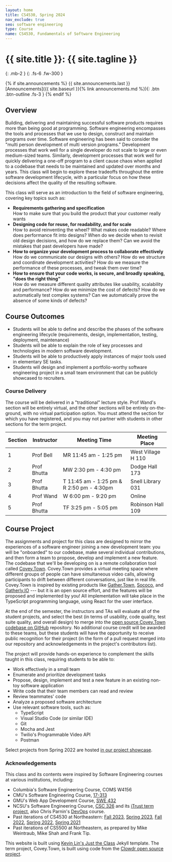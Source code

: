 ```yaml
---
layout: home
title: CS4530, Spring 2024
nav_exclude: true
seo: software engineering
type: Course
name: CS4530, Fundamentals of Software Engineering
---
```


# {{ site.title }}: {{ site.tagline }}
{: .mb-2 }
{: .fs-6 .fw-300 }

{% if site.announcements %}
{{ site.announcements.last }}
 [Announcements]({{ site.baseurl }}{% link announcements.md %}){: .btn .btn-outline .fs-3 }
{% endif %}
## Overview
Building, delivering and maintaining successful software products requires more than being good at programming. Software engineering encompasses the tools and processes that we use to design, construct and maintain programs over time. Software engineering has been said to consider the "multi person development of multi version programs." Development processes that work well for a single developer do not scale to large or even medium-sized teams. Similarly, development processes that work well for quickly delivering a one-off program to a client cause chaos when applied to a codebase that needs to be maintained and updated over months and years. This class will begin to explore these tradeoffs throughout the entire software development lifecycle, with a particular focus on how these decisions affect the quality of the resulting software.

This class will serve as an introduction to the field of software engineering, covering key topics such as:

-   **Requirements gathering and specification** <br />How to make sure that you build the product that your customer really wants
-   **Designing code for reuse, for readability, and for scale** <br />How to avoid reinventing the wheel? What makes code readable? Where does performance fit into designs? When do we decide when to revisit old design decisions, and how do we replace them? Can we avoid the mistakes that past developers have made?
-   **How to organize your development process to collaborate effectively** <br />How do we communicate our designs with others? How do we structure and coordinate development activities? How do we measure the performance of these processes, and tweak them over time?
-   **How to ensure that your code works, is secure, and broadly speaking, "does the right thing"** <br />How do we measure different quality attributes like usability, scalability and performance? How do we minimize the cost of defects? How do we automatically test complex systems? Can we automatically prove the absence of some kinds of defects?

## Course Outcomes

- Students will be able to define and describe the phases of the software engineering lifecycle (requirements, design, implementation, testing, deployment, maintenance)
- Students will be able to explain the role of key processes and technologies in modern software development.
- Students will be able to productively apply instances of major tools used in elementary SE tasks.
- Students will design and implement a portfolio-worthy software engineering project in a small team environment that can be publicly showcased to recruiters.

### Course Delivery
The course will be delivered in a "traditional" lecture style. Prof Wand's section will be entirely virtual, and the other sections will be entirely on-the-ground, with no virtual participation option. You must attend the section for which you have registered, and you may not partner with students in other sections for the term project.

| Section       | Instructor                                                                | Meeting Time                                 | Meeting Place      |
|---------------|---------------------------------------------------------------------------|----------------------------------------------|--------------------|
| 1             | Prof Bell                                                                 | MR 11:45 am - 1:25 pm                        | West Village H 110 |
| 2             | Prof Bhutta                                                               | MW 2:30 pm - 4:30 pm                         | Dodge Hall 173     |
| 3             | Prof Bhutta                                                               | T 11:45 am - 1:25 pm & R 2:50 pm - 4:30pm    | Snell Library 031  |
| 4             | Prof Wand                                                                 | W 6:00 pm - 9:20 pm                          | Online             |
| 5             | Prof Bhutta                                                               | TF 3:25 pm - 5:05 pm                         | Robinson Hall 109  |

## Course Project
The assignments and project for this class are designed to mirror the experiences of a software engineer joining a new development team:
you will be "onboarded" to our codebase, make several individual contributions, and then form a team to propose, develop and implement a new feature.
The codebase that we'll be developing on is a remote collaboration tool called [Covey.Town](https://www.covey.town).
Covey.Town provides a virtual meeting space where different groups of people can have simultaneous video calls, allowing participants to drift between different conversations, just like in real life.
Covey.Town is inspired by existing products like [Gather.Town](https://gather.town), [Sococo](https://www.sococo.com), and [Gatherly.IO](https://www.gatherly.io) --- but it is an open source effort, and the features will be proposed and implemented by you!
All implementation will take place in the TypeScript programming language, using React for the user interface.

At the end of the semester, the instructors and TAs will evaluate all of the student projects, and select the best (in terms of usability, code quality, test suite quality, and overall design) to merge into
the [open source Covey.Town codebase on GitHub](https://github.com/neu-se/covey.town) repository.
No additional course credit will be awarded to these teams, but these students will have the opportunity to receive public recognition for their project (in the form of a pull request merged into our repository and acknowledgements in the project's contributors list).

The project will provide hands-on experience to complement the skills taught in this class, requiring students to be able to:
- Work effectively in a small team
- Enumerate and prioritize development tasks
- Propose, design, implement and test a new feature in an existing non-toy software application
- Write code that their team members can read and review
- Review teammates' code
- Analyze a proposed software architecture
- Use relevant software tools, such as:
  - TypeScript
  - Visual Studio Code (or similar IDE)
  - Git
  - Mocha and Jest
  - Twilio's Programmable Video API
  - Postman

Select projects from Spring 2022 are hosted [in our project showcase](https://neu-se.github.io/CS4530-Spring-2022/assignments/project-showcase).

### Acknowledgements
This class and its contents were inspired by Software Engineering courses at various institutions, including:
* Columbia's Software Engineering Course, COMS W4156
* CMU's Software Engineering Course, [17-313](https://cmu-313.github.io/)
* GMU's Web App Development Course, [SWE 432](https://cs.gmu.edu/~tlatoza/teaching/swe432f19/home.html)
* NCSU's Software Engineering Course, [CSC 326](https://sites.google.com/a/ncsu.edu/csc326-software-engineering/) and its [iTrust term project](https://dl.acm.org/doi/10.1145/3183377.3183393), also Chris Parnin's [DevOps](https://www.engineeringonline.ncsu.edu/course/csc-519-devops-modern-software-engineering-practices/) course.
* Past iterations of CS4530 at Northeastern: [Fall 2023](https://neu-se.github.io/CS4530-Fall-2023/), [Spring 2023](https://neu-se.github.io/CS4530-Spring-2023/), [Fall 2022](https://neu-se.github.io/CS4530-Fall-2022/), [Spring 2022](https://neu-se.github.io/CS4530-Spring-2022/), [Spring 2021](https://neu-se.github.io/CS4530-CS5500-Spring-2021/)
* Past iterations of CS5500 at Northeastern, as prepared by Mike Weintraub, Mike Shah and Frank Tip.

This website is built using [Kevin Lin's Just the Class](https://kevinl.info/just-the-class/) Jekyll template. The term project, Covey.Town, is built using code from the [Clowdr open source project](https://github.com/clowdr-app/clowdr-web-app).
